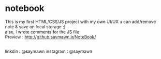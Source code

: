 # notebook
This is my first HTML/CSS/JS project with my own UI/UX u can add/remove note & save on local storage ;)
<br>
also, I wrote comments for the JS file
<br>
Preview : 
http://github.saymawn.ir/NoteBook/
<br>
 
<br>
linkdin : @saymawn
instagram : @saymawn
